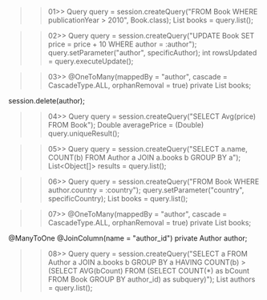 
>>01>>
Query query = session.createQuery("FROM Book WHERE publicationYear > 2010", Book.class);
List<Book> books = query.list();

>>02>>
Query query = session.createQuery("UPDATE Book SET price = price + 10 WHERE author = :author");
query.setParameter("author", specificAuthor);
int rowsUpdated = query.executeUpdate();

>>03>>
@OneToMany(mappedBy = "author", cascade = CascadeType.ALL, orphanRemoval = true)
private List<Book> books;

session.delete(author);

>>04>>
Query query = session.createQuery("SELECT Avg(price) FROM Book");
Double averagePrice = (Double) query.uniqueResult();

>>05>>
Query query = session.createQuery("SELECT a.name, COUNT(b) FROM Author a JOIN a.books b GROUP BY a");
List<Object[]> results = query.list();

>>06>>
Query query = session.createQuery("FROM Book WHERE author.country = :country");
query.setParameter("country", specificCountry);
List<Book> books = query.list();

>>07>>
@OneToMany(mappedBy = "author", cascade = CascadeType.ALL, orphanRemoval = true)
private List<Book> books;

@ManyToOne
@JoinColumn(name = "author_id")
private Author author;

>>08>>
Query query = session.createQuery("SELECT a FROM Author a JOIN a.books b GROUP BY a HAVING COUNT(b) > (SELECT AVG(bCount) FROM (SELECT COUNT(*) as bCount FROM Book GROUP BY author_id) as subquery)");
List<Author> authors = query.list();
